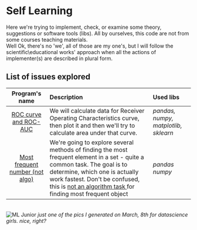 # Self Learning
Here we're trying to implement, check, or examine some theory, suggestions or software tools (libs). All by ourselves, this code are not from some courses teaching materials.<br>
Well Ok, there's no 'we', all of those are my one's, but I will follow the scientific\educational works' approach when all the actions of implementer(s) are described in plural form.

## List of issues explored

| Program's name | Description | Used libs | 
| :--------: | :------------| :---------------------- |
| [ROC curve and ROC-AUC](roc_and_roc_auc) | We will calculate data for Receiver Operating Characteristics curve, then plot it and then we'll try to calculate area under that curve.| *pandas, numpy, matplotlib, sklearn*|
| [Most frequent number (not algo)](most_frequent_number_not_algo) | We're going to explore several methods of finding the most frequent element in a set - quite a common task. The goal is to determine, which one is actually work fastest. Don't be confused, this is <u> not an algorithm task </u> for finding most frequent object| *pandas* *numpy* |


<br>
<img src="https://downloader.disk.yandex.ru/preview/96bbb9ad6c9c55e2bb12fb7b2429c8e652724f58f18763e06594290394195d17/67fca393/_W-HRtYEMGiZj5hW1mGMaDRnsfnyXNvBqcfYonNyXWcE7uM1Ooq2hOJV8mH_WD10RMKgBkMFb65flDU2kKLknw%3D%3D?uid=0&filename=cc01617efbb311efafccea18383b5847_1.jfif&disposition=inline&hash=&limit=0&content_type=image%2Fjpeg&owner_uid=0&tknv=v2&size=700x700" alt="ML Junior" title="ML Junior" />
<i>just one of the pics I generated on March, 8th for datascience girls. nice, right?</i>



